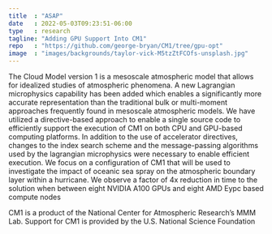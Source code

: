 ```yaml
---
title  : "ASAP"
date   : 2022-05-03T09:23:51-06:00
type   : research
tagline: "Adding GPU Support Into CM1"
repo   : "https://github.com/george-bryan/CM1/tree/gpu-opt"
image  : "images/backgrounds/taylor-vick-M5tzZtFCOfs-unsplash.jpg"
---
```

The Cloud Model version 1 is a mesoscale atmospheric model that
allows for idealized studies of atmospheric phenomena. A new
Lagrangian microphysics capability has been added which enables
a significantly more accurate representation than the traditional
bulk or multi-moment approaches frequently found in mesoscale
atmospheric models. We have utilized a directive-based approach
to enable a single source code to efficiently support the execution of
CM1 on both CPU and GPU-based computing platforms. In addition
to the use of accelerator directives, changes to the index search
scheme and the message-passing algorithms used by the lagrangian
microphysics were necessary to enable efficient execution. We focus
on a configuration of CM1 that will be used to investigate the impact
of oceanic sea spray on the atmospheric boundary layer within
a hurricane. We observe a factor of 4x reduction in time to the
solution when between eight NVIDIA A100 GPUs and eight AMD
Eypc based compute nodes

CM1 is a product of the National Center for Atmospheric Research’s MMM Lab. Support for CM1 is provided by the U.S. National Science Foundation 
